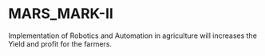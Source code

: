 # MARS_MARK-II
Implementation of Robotics and Automation in agriculture will increases the Yield and profit for the farmers.
